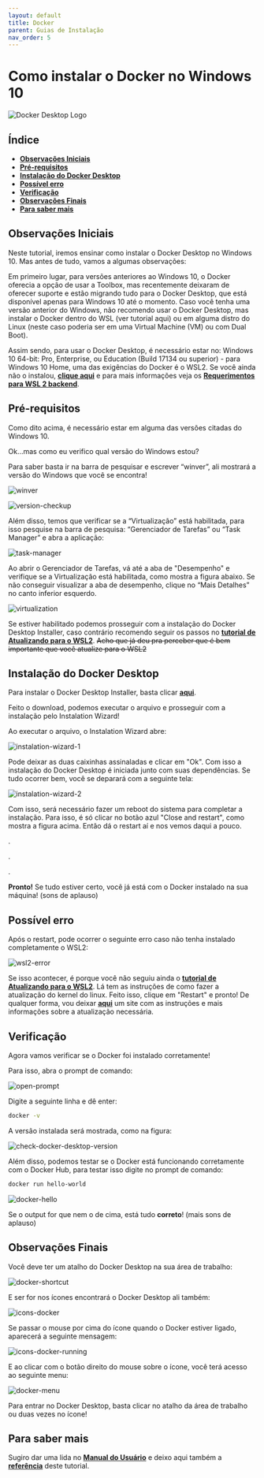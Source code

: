 ```yaml
---
layout: default
title: Docker
parent: Guias de Instalação
nav_order: 5
---
```


# **Como instalar o Docker no Windows 10**

![Docker Desktop Logo](../assets/img/Docker/docker-desktop-instalation/docker-desk-banner1.png)

## **Índice**<!-- omit in toc -->

- [**Observações Iniciais**](#observações-iniciais)
- [**Pré-requisitos**](#pré-requisitos)
- [**Instalação do Docker Desktop**](#instalação-do-docker-desktop)
- [**Possível erro**](#possível-erro)
- [**Verificação**](#verificação)
- [**Observações Finais**](#observações-finais)
- [**Para saber mais**](#para-saber-mais)

## **Observações Iniciais**

Neste tutorial, iremos ensinar como instalar o Docker Desktop no Windows 10. Mas antes de tudo, vamos a algumas observações:

Em primeiro lugar, para versões anteriores ao Windows 10, o Docker oferecia a opção de usar a Toolbox, mas recentemente deixaram de oferecer suporte e estão migrando tudo para o Docker Desktop, que está disponível apenas para Windows 10 até o momento. Caso você tenha uma versão anterior do Windows, não recomendo usar o Docker Desktop, mas instalar o Docker dentro do WSL (ver tutorial aqui) ou em alguma distro do Linux (neste caso poderia ser em uma Virtual Machine (VM) ou com Dual Boot). 

Assim sendo, para usar o Docker Desktop, é necessário estar no: Windows 10 64-bit: Pro, Enterprise, ou Education (Build 17134 ou superior) - para Windows 10 Home, uma das exigências do Docker é o WSL2. Se você ainda não o instalou, **[clique aqui](/InstalationGuides/WSL.md)** e para mais informações veja os **[Requerimentos para WSL 2 backend](https://docs.docker.com/docker-for-windows/install/#system-requirements-for-wsl-2-backend)**.

## **Pré-requisitos**

Como dito acima, é necessário estar em alguma das versões citadas do Windows 10. 

Ok...mas como eu verifico qual versão do Windows estou? 

Para saber basta ir na barra de pesquisar e escrever “winver”, ali mostrará a versão do Windows que você se encontra!

![winver](../assets/img/Docker/docker-desktop-instalation/winver.png)

![version-checkup](../assets/img/Docker/docker-desktop-instalation/version-checkup.png)

Além disso, temos que verificar se a “Virtualização” está habilitada, para isso pesquise na barra de pesquisa: “Gerenciador de Tarefas” ou “Task Manager” e abra a aplicação:

![task-manager](../assets/img/Docker/docker-desktop-instalation/task-manager.png)

Ao abrir o Gerenciador de Tarefas, vá até a aba de "Desempenho" e verifique se a Virtualização está habilitada, como mostra a figura abaixo. Se não conseguir visualizar a aba de desempenho, clique no “Mais Detalhes” no canto inferior esquerdo.

![virtualization](../assets/img/Docker/docker-desktop-instalation/virtualization.png)

Se estiver habilitado podemos prosseguir com a instalação do Docker Desktop Installer, caso contrário recomendo seguir os passos no **[tutorial de Atualizando para o WSL2](/InstalationGuides/WSL.md)**. ~~Acho que já deu pra perceber que é bem importante que você atualize para o WSL2~~

## **Instalação do Docker Desktop**

Para instalar o Docker Desktop Installer, basta clicar **[aqui](https://desktop.docker.com/win/stable/Docker%20Desktop%20Installer.exe)**.

Feito o download, podemos executar o arquivo e prosseguir com a instalação pelo Instalation Wizard!

Ao executar o arquivo, o Instalation Wizard abre:

![instalation-wizard-1](../assets/img/Docker/docker-desktop-instalation/instalation-wizard-1.png)

Pode deixar as duas caixinhas assinaladas e clicar em "Ok". Com isso a instalação do Docker Desktop é iniciada junto com suas dependências. Se tudo ocorrer bem, você se deparará com a seguinte tela:

![instalation-wizard-2](../assets/img/Docker/docker-desktop-instalation/instalation-wizard-2.png)

Com isso, será necessário fazer um reboot do sistema para completar a instalação. Para isso, é só clicar no botão azul "Close and restart", como mostra a figura acima. Então dá o restart aí e nos vemos daqui a pouco.

.

.

.

**Pronto!** Se tudo estiver certo, você já está com o Docker instalado na sua máquina! (sons de aplauso) 


## **Possível erro**

Após o restart, pode ocorrer o seguinte erro caso não tenha instalado completamente o WSL2:

![wsl2-error](../assets/img/Docker/docker-desktop-instalation/wsl2-error.png)

Se isso acontecer, é porque você não seguiu ainda o **[tutorial de Atualizando para o WSL2](/InstalationGuides/WSL.md)**. Lá tem as instruções de como fazer a atualização do kernel do linux. Feito isso, clique em "Restart" e pronto! De qualquer forma, vou deixar **[aqui](https://docs.microsoft.com/pt-br/windows/wsl/install-win10#step-4---download-the-linux-kernel-update-package)** um site com as instruções e mais informações sobre a atualização necessária.


## **Verificação**

Agora vamos verificar se o Docker foi instalado corretamente!

Para isso, abra o prompt de comando:

![open-prompt](../assets/img/Docker/docker-desktop-instalation/open-prompt.png)

Digite a seguinte linha e dê enter:

```bash
docker -v
```
A versão instalada será mostrada, como na figura:

![check-docker-desktop-version](../assets/img/Docker/docker-desktop-instalation/check-docker-desktop-version.png)

Além disso, podemos testar se o Docker está funcionando corretamente com o Docker Hub, para testar isso digite no prompt de comando: 

```bash
docker run hello-world
```

![docker-hello](../assets/img/Docker/docker-desktop-instalation/docker-hello.png)

Se o output for que nem o de cima, está tudo **correto**! (mais sons de aplauso) 

## **Observações Finais**

Você deve ter um atalho do Docker Desktop na sua área de trabalho:

![docker-shortcut](../assets/img/Docker/docker-desktop-instalation/docker-shortcut.png)

E ser for nos ícones encontrará o Docker Desktop ali também:

![icons-docker](../assets/img/Docker/docker-desktop-instalation/icons-docker.png)

Se passar o mouse por cima do ícone quando o Docker estiver ligado, aparecerá a seguinte mensagem:

![icons-docker-running](../assets/img/Docker/docker-desktop-instalation/icons-docker-running.png)

E ao clicar com o botão direito do mouse sobre o ícone, você terá acesso ao seguinte menu:

![docker-menu](../assets/img/Docker/docker-desktop-instalation/docker-menu.png)

Para entrar no Docker Desktop, basta clicar no atalho da área de trabalho ou duas vezes no ícone!

## **Para saber mais**

Sugiro dar uma lida no **[Manual do Usuário](https://docs.docker.com/docker-for-windows/)** e deixo aqui também a **[referência](https://docs.docker.com/docker-for-windows/install/)** deste tutorial.
